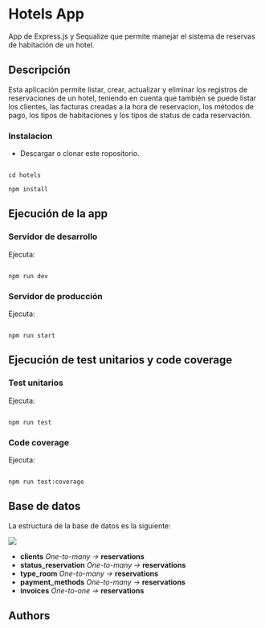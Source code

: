 
# Hotels App

App de Express.js y Sequalize que permite manejar el sistema de reservas de habitación de un hotel.

## Descripción

Esta aplicación permite listar, crear, actualizar y eliminar los registros de reservaciones de un hotel, teniendo en cuenta que también se puede listar los clientes, las facturas creadas a la hora de reservacion, los métodos de pago, los tipos de habitaciones y los tipos de status de cada reservación.

### Instalacion

* Descargar o clonar este ropositorio.

```

cd hotels

npm install

```

## Ejecución de la app

### Servidor de desarrollo

Ejecuta:

```

npm run dev

```

### Servidor de producción

Ejecuta:

```

npm run start

```

## Ejecución de test unitarios y code coverage

### Test unitarios

Ejecuta:

```

npm run test

```

### Code coverage

Ejecuta:

```

npm run test:coverage

```

## Base de datos

La estructura de la base de datos es la siguiente:

![](https://i.imgur.com/uiy5rJrl.png)

 - **clients** *One-to-many* *->* **reservations**
 - **status_reservation** *One-to-many* *->* **reservations**
 - **type_room** *One-to-many* *->* **reservations**
 -  **payment_methods** *One-to-many* *->* **reservations**
 -  **invoices** *One-to-one* *->* **reservations**

## Authors